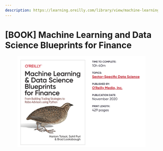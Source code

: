 ```yaml
---
description: https://learning.oreilly.com/library/view/machine-learning-and/9781492073048/
---
```


# \[BOOK] Machine Learning and Data Science Blueprints for Finance

<figure><img src="../../../.gitbook/assets/image (7).png" alt=""><figcaption></figcaption></figure>
